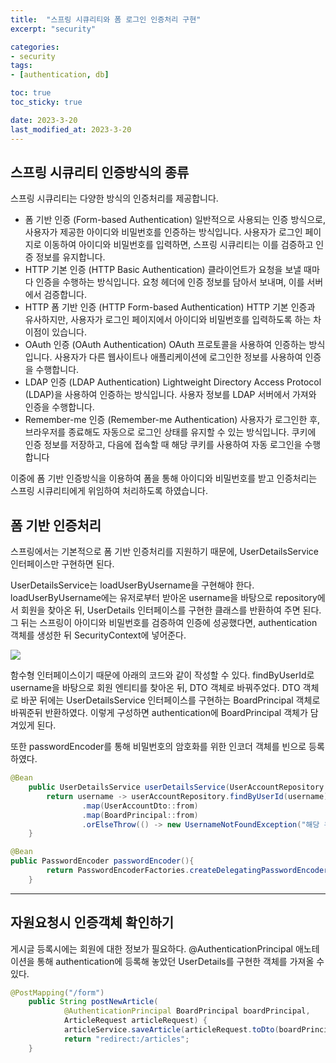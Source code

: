 ```yaml
---
title:  "스프링 시큐리티와 폼 로그인 인증처리 구현"
excerpt: "security"

categories:
- security
tags:
- [authentication, db]

toc: true
toc_sticky: true

date: 2023-3-20
last_modified_at: 2023-3-20
---
```



## 스프링 시큐리티 인증방식의 종류

스프링 시큐리티는 다양한 방식의 인증처리를 제공합니다.

- 폼 기반 인증 (Form-based Authentication)
  일반적으로 사용되는 인증 방식으로, 사용자가 제공한 아이디와 비밀번호를 인증하는 방식입니다.
  사용자가 로그인 페이지로 이동하여 아이디와 비밀번호를 입력하면, 스프링 시큐리티는 이를 검증하고 인증 정보를 유지합니다.
- HTTP 기본 인증 (HTTP Basic Authentication)
  클라이언트가 요청을 보낼 때마다 인증을 수행하는 방식입니다.
  요청 헤더에 인증 정보를 담아서 보내며, 이를 서버에서 검증합니다.
- HTTP 폼 기반 인증 (HTTP Form-based Authentication)
  HTTP 기본 인증과 유사하지만, 사용자가 로그인 페이지에서 아이디와 비밀번호를 입력하도록 하는 차이점이 있습니다.
- OAuth 인증 (OAuth Authentication)
  OAuth 프로토콜을 사용하여 인증하는 방식입니다.
  사용자가 다른 웹사이트나 애플리케이션에 로그인한 정보를 사용하여 인증을 수행합니다.
- LDAP 인증 (LDAP Authentication)
  Lightweight Directory Access Protocol (LDAP)을 사용하여 인증하는 방식입니다.
  사용자 정보를 LDAP 서버에서 가져와 인증을 수행합니다.
- Remember-me 인증 (Remember-me Authentication)
  사용자가 로그인한 후, 브라우저를 종료해도 자동으로 로그인 상태를 유지할 수 있는 방식입니다.
  쿠키에 인증 정보를 저장하고, 다음에 접속할 때 해당 쿠키를 사용하여 자동 로그인을 수행합니다


이중에 폼 기반 인증방식을 이용하여 폼을 통해 아이디와 비밀번호를 받고 인증처리는 스프링 시큐리티에게 위임하여 처리하도록 하였습니다.

## 폼 기반 인증처리

스프링에서는 기본적으로 폼 기반 인증처리를 지원하기 때문에,
UserDetailsService 인터페이스만 구현하면 된다.

UserDetailsService는 loadUserByUsername을 구현해야 한다.
loadUserByUsername에는 유저로부터 받아온 username을 바탕으로 repository에서 회원을 찾아온 뒤, UserDetails 인터페이스를 구현한 클래스를 반환하여 주면 된다.
그 뒤는 스프링이 아이디와 비밀번호를 검증하여 인증에 성공했다면, authentication 객체를 생성한 뒤 SecurityContext에 넣어준다.

![](https://velog.velcdn.com/images/wook2pp/post/d7ea8bca-9b9f-480d-b7a7-ca6a11ae52cb/image.png)

함수형 인터페이스이기 때문에 아래의 코드와 같이 작성할 수 있다.
findByUserId로 username을 바탕으로 회원 엔티티를 찾아온 뒤, DTO 객체로 바꿔주었다.
DTO 객체로 바꾼 뒤에는 UserDetailsService 인터페이스를 구현하는 BoardPrincipal 객체로 바꿔준뒤 반환하였다.
이렇게 구성하면 authentication에 BoardPrincipal 객체가 담겨있게 된다.

또한 passwordEncoder를 통해 비밀번호의 암호화를 위한 인코더 객체를 빈으로 등록하였다.

```java
@Bean
    public UserDetailsService userDetailsService(UserAccountRepository userAccountRepository) {
        return username -> userAccountRepository.findByUserId(username)
                .map(UserAccountDto::from)
                .map(BoardPrincipal::from)
                .orElseThrow(() -> new UsernameNotFoundException("해당 유저를 찾을 수 없습니다. - username" + username));
    }

@Bean
public PasswordEncoder passwordEncoder(){
        return PasswordEncoderFactories.createDelegatingPasswordEncoder();
    }
```

---

## 자원요청시 인증객체 확인하기

게시글 등록시에는 회원에 대한 정보가 필요하다.
@AuthenticationPrincipal 애노테이션을 통해 authentication에 등록해 놓았던 UserDetails를 구현한 객체를 가져올 수 있다.


```java
@PostMapping("/form")
    public String postNewArticle(
            @AuthenticationPrincipal BoardPrincipal boardPrincipal,
            ArticleRequest articleRequest) {
            articleService.saveArticle(articleRequest.toDto(boardPrincipal.toDto()));
            return "redirect:/articles";
    }
```
